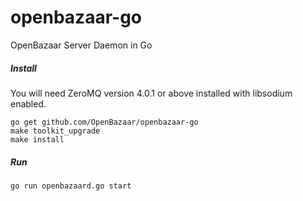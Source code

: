# openbazaar-go
OpenBazaar Server Daemon in Go

##### Install
You will need ZeroMQ version 4.0.1 or above installed with libsodium enabled.
```
go get github.com/OpenBazaar/openbazaar-go
make toolkit_upgrade
make install
```
##### Run
```
go run openbazaard.go start
```
